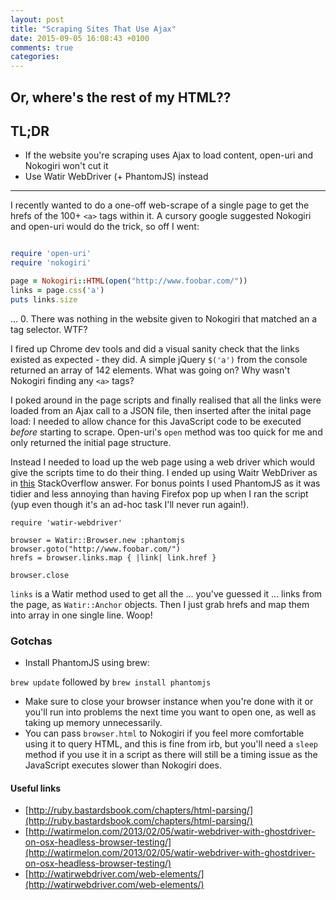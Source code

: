 ```yaml
---
layout: post
title: "Scraping Sites That Use Ajax"
date: 2015-09-05 16:08:43 +0100
comments: true
categories: 
---
```


## Or, where's the rest of my HTML??

## TL;DR

* If the website you're scraping uses Ajax to load content, open-uri and Nokogiri won't cut it
* Use Watir WebDriver (+ PhantomJS) instead

___

I recently wanted to do a one-off web-scrape of a single page to get the hrefs of the 100+ `<a>` tags within it. A cursory google suggested Nokogiri and open-uri would do the trick, so off I went:

```ruby

require 'open-uri'
require 'nokogiri'

page = Nokogiri::HTML(open("http://www.foobar.com/"))
links = page.css('a')
puts links.size

```

... 0. There was nothing in the website given to Nokogiri that matched an a tag selector. WTF?

I fired up Chrome dev tools and did a visual sanity check that the links existed as expected - they did. A simple jQuery `$('a')` from the console returned an array of 142 elements. What was going on? Why wasn't Nokogiri finding any `<a>` tags?

I poked around in the page scripts and finally realised that all the links were loaded from an Ajax call to a JSON file, then inserted after the inital page load: I needed to allow chance for this JavaScript code to be executed _before_ starting to  scrape. Open-uri's `open` method was too quick for me and only returned the initial page structure.

Instead I needed to load up the web page using a web driver which would give the scripts time to do their thing. I ended up using Waitr WebDriver as in [this](http://stackoverflow.com/questions/13492449/watir-webdriver-phantomjs-and-ghostdriver) StackOverflow answer. For bonus points I used PhantomJS as it was tidier and less annoying than having Firefox pop up when I ran the script (yup even though it's an ad-hoc task I'll never run again!). 

```
require 'watir-webdriver'

browser = Watir::Browser.new :phantomjs
browser.goto("http://www.foobar.com/")
hrefs = browser.links.map { |link| link.href }

browser.close
```

`links` is a Watir method used to get all the ... you've guessed it ... links from the page, as `Watir::Anchor` objects. Then I just grab hrefs and map them into array in one single line. Woop!


### Gotchas
* Install PhantomJS using brew:

`brew update` followed by `brew install phantomjs`

* Make sure to close your browser instance when you're done with it or you'll run into problems the next time you want to open one, as well as taking up memory unnecessarily.
* You can pass `browser.html` to Nokogiri if you feel more comfortable using it to query HTML, and this is fine from irb, but you'll need a `sleep` method if you use it in a script as there will still be a timing issue as the JavaScript executes slower than Nokogiri does.


#### Useful links
* [http://ruby.bastardsbook.com/chapters/html-parsing/](http://ruby.bastardsbook.com/chapters/html-parsing/)
* [http://watirmelon.com/2013/02/05/watir-webdriver-with-ghostdriver-on-osx-headless-browser-testing/](http://watirmelon.com/2013/02/05/watir-webdriver-with-ghostdriver-on-osx-headless-browser-testing/)
* [http://watirwebdriver.com/web-elements/](http://watirwebdriver.com/web-elements/)
